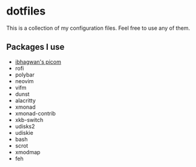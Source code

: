 # dotfiles
This is a collection of my configuration files. Feel free to use any of them.

## Packages I use
* [ibhagwan's picom](https://github.com/ibhagwan/picom)
* rofi
* polybar
* neovim
* vifm
* dunst
* alacritty
* xmonad
* xmonad-contrib
* xkb-switch
* udisks2
* udiskie
* bash
* scrot
* xmodmap
* feh
